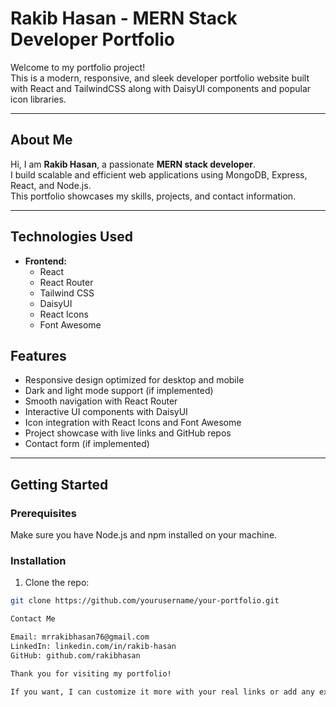 # Rakib Hasan - MERN Stack Developer Portfolio

Welcome to my portfolio project!  
This is a modern, responsive, and sleek developer portfolio website built with React and TailwindCSS along with DaisyUI components and popular icon libraries.

---

## About Me

Hi, I am **Rakib Hasan**, a passionate **MERN stack developer**.  
I build scalable and efficient web applications using MongoDB, Express, React, and Node.js.  
This portfolio showcases my skills, projects, and contact information.

---

## Technologies Used

- **Frontend:**
  - React
  - React Router
  - Tailwind CSS
  - DaisyUI
  - React Icons
  - Font Awesome


## Features

- Responsive design optimized for desktop and mobile  
- Dark and light mode support (if implemented)  
- Smooth navigation with React Router  
- Interactive UI components with DaisyUI  
- Icon integration with React Icons and Font Awesome  
- Project showcase with live links and GitHub repos  
- Contact form (if implemented)  

---

## Getting Started

### Prerequisites

Make sure you have Node.js and npm installed on your machine.

### Installation

1. Clone the repo:

```bash
git clone https://github.com/yourusername/your-portfolio.git

Contact Me

Email: mrrakibhasan76@gmail.com
LinkedIn: linkedin.com/in/rakib-hasan
GitHub: github.com/rakibhasan

Thank you for visiting my portfolio!

If you want, I can customize it more with your real links or add any extra sections you want. Just tell me!

